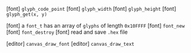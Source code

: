 [font] `glyph_code_point`
[font] `glyph_width`
[font] `glyph_height`
[font] `glyph_get(x, y)`

[font] a `font_t` has an array of `glyphs` of length `0x10FFFF`
[font] `font_new`
[font] `font_destroy`
[font] read and save `.hex` file

[editor] `canvas_draw_font`
[editor] `canvas_draw_text`
